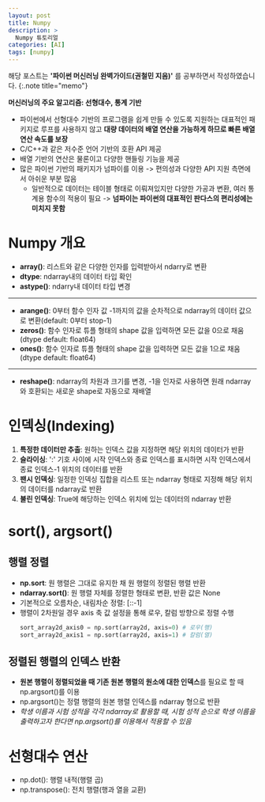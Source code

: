 ```yaml
---
layout: post
title: Numpy
description: > 
  Numpy 튜토리얼
categories: [AI]
tags: [numpy]
---
```


해당 포스트는 **'파이썬 머신러닝 완벽가이드(권철민 지음)'** 를 공부하면서 작성하였습니다.
{:.note title="memo"}

**머신러닝의 주요 알고리즘: 선형대수, 통계 기반**

- 파이썬에서 선형대수 기반의 프로그램을 쉽게 만들 수 있도록 지원하는 대표적인 패키지로 루프를 사용하지 않고 **대량 데이터의 배열 연산을 가능하게 하므로 빠른 배열 연산 속도를 보장**
- C/C++과 같은 저수준 언어 기반의 호환 API 제공
- 배열 기반의 연산은 물론이고 다양한 핸들링 기능을 제공
- 많은 파이썬 기반의 패키지가 넘파이를 이용 -> 편의성과 다양한 API 지원 측면에서 아쉬운 부분 많음
    - 일반적으로 데이터는 테이블 형태로 이뤄져있지만 다양한 가공과 변환, 여러 통계용 함수의 적용이 필요 -> **넘파이는 파이썬의 대표적인 판다스의 편리성에는 미치지 못함**

# Numpy 개요
- **array()**: 리스트와 같은 다양한 인자를 입력받아서 ndarry로 변환
- **dtype**: ndarray내의 데이터 타입 확인
- **astype()**: ndarry내 데이터 타입 변경

---

- **arange()**: 0부터 함수 인자 값 -1까지의 값을 순차적으로 ndarray의 데이터 값으로 변환(default: 0부터 stop-1)
- **zeros()**: 함수 인자로 튜플 형태의 shape 값을 입력하면 모든 값을 0으로 채움(dtype default: float64)
- **ones()**: 함수 인자로 튜플 형태의 shape 값을 입력하면 모든 값을 1으로 채움(dtype default: float64)

---

- **reshape()**: ndarray의 차원과 크기를 변경, -1을 인자로 사용하면 원래 ndarray와 호환되는 새로운 shape로 자동으로 재배열

# 인덱싱(Indexing)
1. **특정한 데이터만 추출**: 원하는 인덱스 값을 지정하면 해당 위치의 데이터가 반환
2. **슬라이싱**: ':' 기호 사이에 시작 인덱스와 종료 인덱스를 표시하면 시작 인덱스에서 종료 인덱스-1 위치의 데이터를 반환
3. **팬시 인덱싱**: 일정한 인덱싱 집합을 리스트 또는 ndarray 형태로 지정해 해당 위치의 데이터를 ndarray로 반환
4. **불린 인덱싱**: True에 해당하는 인덱스 위치에 있는 데이터의 ndarray 반환

# sort(), argsort()
## 행렬 정렬
- **np.sort**: 원 행렬은 그대로 유지한 채 원 행렬의 정렬된 행렬 반환
- **ndarray.sort()**: 원 행렬 자체를 정렬한 형태로 변환, 반환 값은 None
- 기본적으로 오름차순, 내림차순 정렬: [::-1]
- 행렬이 2차원일 경우 axis 축 값 설정을 통해 로우, 칼럼 방향으로 정렬 수행
    ```python
    sort_array2d_axis0 = np.sort(array2d, axis=0) # 로우(행)
    sort_array2d_axis1 = np.sort(array2d, axis=1) # 칼럼(열)
    ```

## 정렬된 행렬의 인덱스 반환
- **원본 행렬이 정렬되었을 때 기존 원본 행렬의 원소에 대한 인덱스**를 필요로 할 때 np.argsort()를 이용
- np.argsort()는 정렬 행렬의 원본 행렬 인덱스를 ndarray 형으로 반환
- _학생 이름과 시험 성적을 각각 ndarray로 활용할 때, 시험 성적 순으로 학생 이름을 출력하고자 한다면 np.argsort()를 이용해서 적용할 수 있음_

# 선형대수 연산
- np.dot(): 행렬 내적(행렬 곱)
- np.transpose(): 전치 행렬(행과 열을 교환)